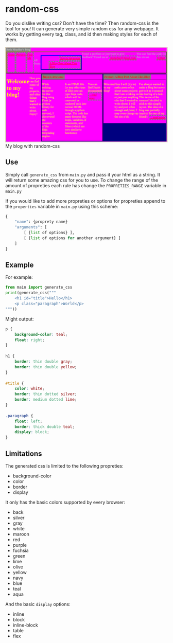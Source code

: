 # random-css

Do you dislike writing css? Don't have the time? Then random-css is the tool for you! It can generate very simple random css for any webpage. 
It works by getting every tag, class, and id then making styles for each of them.

![My blog with random-css](example.png)
My blog with random-css

## Use

Simply call `generate_css` from `main.py` and pass it your html as a string. It will return some amazing css for you to use.
To change the range of the amount of propreties each rule has change the `PROPRETIES_RANGE` variable in `main.py`

If you would like to add more propreties or options for propreties append to the `properties` variable in `main.py` using this scheme:
```py
{
    "name": {proprety name}
    "arguments": [
        [ {list of options} ],
        [ {list of options for another argument} ]
    ]
}
```

## Example

For example:

```py
from main import generate_css
print(generate_css("""
    <h1 id="title">Hello</h1>
    <p class="paragraph">World</p>
"""))
```

Might output:

```css
p {
    background-color: teal;
    float: right;
}

h1 {
    border: thin double gray;
    border: thin double yellow;
}

#title {
    color: white;
    border: thin dotted silver;
    border: medium dotted lime;
}

.paragraph {
    float: left;
    border: thick double teal;
    display: block;
}
```

## Limitations

The generated css is limited to the following propreties:

- background-color
- color
- border
- display

It only has the basic colors supported by every browser:

- back
- silver
- gray
- white
- maroon
- red
- purple
- fuchsia
- green
- lime
- olive
- yellow
- navy
- blue
- teal
- aqua

And the basic `display` options:

- inline
- block
- inline-block
- table
- flex
